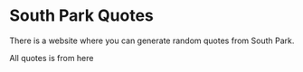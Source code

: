 # South Park Quotes

There is a website where you can generate random quotes from South Park.

All quotes is from <a target='https://github.com/Thatskat/southpark-quotes-api'>here</a>